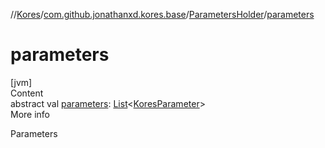 //[Kores](../../index.md)/[com.github.jonathanxd.kores.base](../index.md)/[ParametersHolder](index.md)/[parameters](parameters.md)



# parameters  
[jvm]  
Content  
abstract val [parameters](parameters.md): [List](https://kotlinlang.org/api/latest/jvm/stdlib/kotlin.collections/-list/index.html)<[KoresParameter](../-kores-parameter/index.md)>  
More info  


Parameters

  



